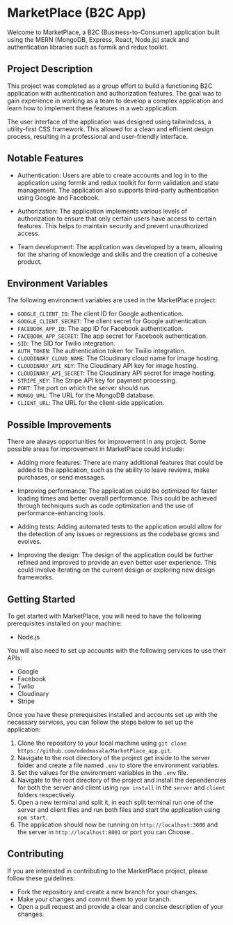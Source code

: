 # MarketPlace (B2C App)

Welcome to MarketPlace, a B2C (Business-to-Consumer) application built using the MERN (MongoDB, Express, React, Node.js) stack and authentication libraries such as formik and redux toolkit.

## Project Description

This project was completed as a group effort to build a functioning B2C application with authentication and authorization features. The goal was to gain experience in working as a team to develop a complex application and learn how to implement these features in a web application.

The user interface of the application was designed using tailwindcss, a utility-first CSS framework. This allowed for a clean and efficient design process, resulting in a professional and user-friendly interface.

## Notable Features

- Authentication: Users are able to create accounts and log in to the application using formik and redux toolkit for form validation and state management. The application also supports third-party authentication using Google and Facebook.

- Authorization: The application implements various levels of authorization to ensure that only certain users have access to certain features. This helps to maintain security and prevent unauthorized access.

- Team development: The application was developed by a team, allowing for the sharing of knowledge and skills and the creation of a cohesive product.

## Environment Variables

The following environment variables are used in the MarketPlace project:

- `GOOGLE_CLIENT_ID`: The client ID for Google authentication.
- `GOOGLE_CLIENT_SECRET`: The client secret for Google authentication.
- `FACEBOOK_APP_ID`: The app ID for Facebook authentication.
- `FACEBOOK_APP_SECRET`: The app secret for Facebook authentication.
- `SID`: The SID for Twilio integration.
- `AUTH_TOKEN`: The authentication token for Twilio integration.
- `CLOUDINARY_CLOUD_NAME`: The Cloudinary cloud name for image hosting.
- `CLOUDINARY_API_KEY`: The Cloudinary API key for image hosting.
- `CLOUDINARY_API_SECRET`: The Cloudinary API secret for image hosting.
- `STRIPE_KEY`: The Stripe API key for payment processing.
- `PORT`: The port on which the server should run.
- `MONGO_URL`: The URL for the MongoDB database.
- `CLIENT_URL`: The URL for the client-side application.

## Possible Improvements

There are always opportunities for improvement in any project. Some possible areas for improvement in MarketPlace could include:

- Adding more features: There are many additional features that could be added to the
application, such as the ability to leave reviews, make purchases, or send messages.

- Improving performance: The application could be optimized for faster loading times and better overall performance. This could be achieved through techniques such as code optimization and the use of performance-enhancing tools.

- Adding tests: Adding automated tests to the application would allow for the detection of any issues or regressions as the codebase grows and evolves.

- Improving the design: The design of the application could be further refined and improved to provide an even better user experience. This could involve iterating on the current design or exploring new design frameworks.

## Getting Started

To get started with MarketPlace, you will need to have the following prerequisites installed on your machine:

- Node.js

You will also need to set up accounts with the following services to use their APIs:

- Google
- Facebook
- Twilio
- Cloudinary
- Stripe

Once you have these prerequisites installed and accounts set up with the necessary services, you can follow the steps below to set up the application:

1. Clone the repository to your local machine using `git clone https://github.com/odedmasala/MarketPlace_app.git`.
2. Navigate to the root directory of the project get inside to the server folder and create a file named `.env` to store the environment variables.
3. Set the values for the environment variables in the `.env` file.
2. Navigate to the root directory of the project and install the dependencies for both the server and client using `npm install` in the `server` and `client` folders respectively.
4. Open a new terminal and split it, in each split terminal run one of the server and client files and run both files and start the application using `npm start`.
5. The application should now be running on `http://localhost:3000` and the server in `http://localhost:8001` or port you can Choose..

## Contributing

If you are interested in contributing to the MarketPlace project, please follow these guidelines:

- Fork the repository
and create a new branch for your changes.
- Make your changes and commit them to your branch.
- Open a pull request and provide a clear and concise description of your changes.
